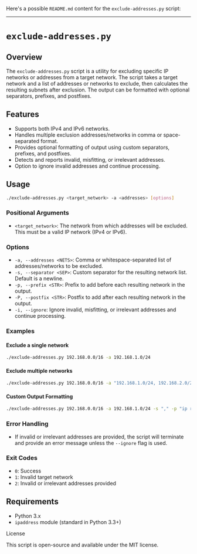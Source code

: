 Here's a possible `README.md` content for the `exclude-addresses.py` script:

---

# `exclude-addresses.py`

## Overview

The `exclude-addresses.py` script is a utility for excluding specific IP networks or addresses from a target network. The script takes a target network and a list of addresses or networks to exclude, then calculates the resulting subnets after exclusion. The output can be formatted with optional separators, prefixes, and postfixes.

## Features

- Supports both IPv4 and IPv6 networks.
- Handles multiple exclusion addresses/networks in comma or space-separated format.
- Provides optional formatting of output using custom separators, prefixes, and postfixes.
- Detects and reports invalid, misfitting, or irrelevant addresses.
- Option to ignore invalid addresses and continue processing.

## Usage

```bash
./exclude-addresses.py <target_network> -a <addresses> [options]
```

### Positional Arguments

- `<target_network>`: The network from which addresses will be excluded. This must be a valid IP network (IPv4 or IPv6).

### Options

- `-a, --addresses <NETS>`: Comma or whitespace-separated list of addresses/networks to be excluded.
- `-s, --separator <SEP>`: Custom separator for the resulting network list. Default is a newline.
- `-p, --prefix <STR>`: Prefix to add before each resulting network in the output.
- `-P, --postfix <STR>`: Postfix to add after each resulting network in the output.
- `-i, --ignore`: Ignore invalid, misfitting, or irrelevant addresses and continue processing.

### Examples

#### Exclude a single network

```bash
./exclude-addresses.py 192.168.0.0/16 -a 192.168.1.0/24
```

#### Exclude multiple networks

```bash
./exclude-addresses.py 192.168.0.0/16 -a "192.168.1.0/24, 192.168.2.0/24"
```

#### Custom Output Formatting

```bash
./exclude-addresses.py 192.168.0.0/16 -a 192.168.1.0/24 -s "," -p "ip route add " -P " via tun0"
```

### Error Handling

- If invalid or irrelevant addresses are provided, the script will terminate and provide an error message unless the `--ignore` flag is used.
  
### Exit Codes

- `0`: Success
- `1`: Invalid target network
- `2`: Invalid or irrelevant addresses provided

## Requirements

- Python 3.x
- `ipaddress` module (standard in Python 3.3+)

License

This script is open-source and available under the MIT license.